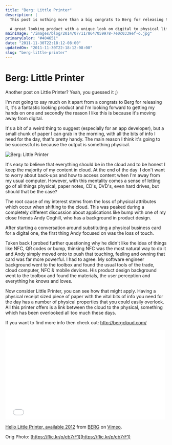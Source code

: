 ```yaml
---
title: "Berg: Little Printer"
description: |
  This post is nothing more than a big congrats to Berg for releasing the Little Printer.

  A great looking product with a unique look on digital to physical life.
mainImage: "/images/blog/2014/07/11/8647059978-7e0c0339ef-o.jpg"
primaryColor: "#404651"
date: "2011-11-30T22:18:12-08:00"
updatedOn: "2011-11-30T22:18:12-08:00"
slug: "berg-little-printer"
---
```


# Berg: Little Printer

Another post on Little Printer? Yeah, you guessed it ;)

I'm not going to say much on it apart from a congrats to Berg for releasing it, it's a fantastic looking product and I'm looking forward to getting my hands on one and secondly the reason I like this is because it's moving away from digital.

It's a bit of a weird thing to suggest (especially for an app developer), but a small chunk of paper I can grab in the morning, with all the bits of info I need for the day, that's pretty handy. The main reason I think it's going to be successful is because the output is something physical.

![Berg: Little Printer](/images/blog/2011/11/productpage-product-image.jpg)

It's easy to believe that everything should be in the cloud and to be honest I keep the majority of my content in cloud. At the end of the day  I don't want to worry about back-ups and how to access content when I'm away from my usual computer. However, with this mentality comes a sense of letting go of all things physical, paper notes, CD's, DVD's, even hard drives, but should that be the case?

The root cause of my interest stems from the loss of physical attributes which occur when shifting to the cloud. This was peaked during a completely different discussion about applications like bump with one of my close friends Andy Coghill, who has a background in product design.

After starting a conversation around substituting a physical business card for a digital one, the first thing Andy focused on was the loss of touch.

Taken back I probed further questioning why he didn't like the idea of things like NFC, QR codes or bump, thinking NFC was the most natural way to do it and Andy simply moved onto to push that touching, feeling and owning that card was far more powerful. I had to agree. My software engineer background went to the toolbox and found the usual tools of the trade, cloud computer, NFC & mobile devices. His product design background went to the toolbox and found the materials, the user perception and everything he knows and loves.

Now consider Little Printer, you can see how that might apply. Having a physical receipt sized piece of paper with the vital bits of info you need for the day has a number of physical properties that you could easily overlook. All this printer offers is a link between the cloud to the physical, something which has been overlooked all too much these days.

If you want to find more info then check out: <http://bergcloud.com/>

<iframe src="//player.vimeo.com/video/32796535?color=ffffff" width="500" height="281" frameborder="0" webkitallowfullscreen mozallowfullscreen allowfullscreen></iframe>

<p><a href="http://vimeo.com/32796535">Hello Little Printer, available 2012</a> from <a href="http://vimeo.com/bergstudio">BERG</a> on <a href="https://vimeo.com">Vimeo</a>.</p>

Orig Photo: [https://flic.kr/p/eb7rF1](https://flic.kr/p/eb7rF1)
